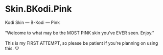 # Skin.BKodi.Pink
Kodi Skin — B-Kodi — Pink<br></br>
"Welcome to what may be the MOST PINK skin you've EVER seen. Enjoy."<br></br>
This is my FIRST ATTEMPT, so please be patient if you're planning on using this. ♡
